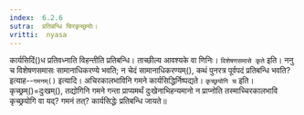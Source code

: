 ```yaml
---
index:  6.2.6
sutra:  प्रतिबन्धि चिरकृच्छ्रयोः।
vritti:  nyasa
---
```


कार्यसिदिं()ध प्रतिवध्नाति विहन्तीति प्रतिबन्धि। ताच्छील्य आवश्यके वा णिनिः। `विशेषणसमासे कृते` इति। ननु च विशेषणसमासः सामानाधिकरण्ये भवति; न चेदं सामानाधिकरण्यम्(), कथं पुनरत्र पूर्वपदं प्रतिबन्धि भवति? इत्याह--`गमनम्()` इत्यादि। अचिरकालभाविनि गमने कार्यसिद्धिर्निष्पद्यते। `कृच्छ्रयोगि च` इति। कृच्छ्रम्()=दुःखम्(), तद्योगिनि गमने गन्ता प्राप्यमर्थं दुःखेनाभिहन्यमानो न प्राप्नोति तस्माच्चिरकालभावि कृच्छ्रयोगि वा यद्? गमनं तत्? कार्यसिद्धेः प्रतिबन्धि जायते॥
